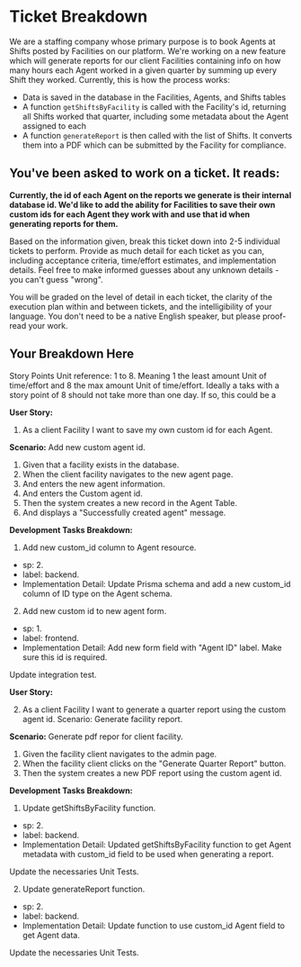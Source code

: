# Ticket Breakdown

We are a staffing company whose primary purpose is to book Agents at Shifts
posted by Facilities on our platform. We're working on a new feature which will
generate reports for our client Facilities containing info on how many hours
each Agent worked in a given quarter by summing up every Shift they worked.
Currently, this is how the process works:

- Data is saved in the database in the Facilities, Agents, and Shifts tables
- A function `getShiftsByFacility` is called with the Facility's id, returning
  all Shifts worked that quarter, including some metadata about the Agent
  assigned to each
- A function `generateReport` is then called with the list of Shifts. It
  converts them into a PDF which can be submitted by the Facility for
  compliance.

## You've been asked to work on a ticket. It reads:

**Currently, the id of each Agent on the reports we generate is their internal
database id. We'd like to add the ability for Facilities to save their own
custom ids for each Agent they work with and use that id when generating reports
for them.**

Based on the information given, break this ticket down into 2-5 individual
tickets to perform. Provide as much detail for each ticket as you can, including
acceptance criteria, time/effort estimates, and implementation details. Feel
free to make informed guesses about any unknown details - you can't guess
"wrong".

You will be graded on the level of detail in each ticket, the clarity of the
execution plan within and between tickets, and the intelligibility of your
language. You don't need to be a native English speaker, but please proof-read
your work.

## Your Breakdown Here

Story Points Unit reference: 1 to 8. Meaning 1 the least amount Unit of
time/effort and 8 the max amount Unit of time/effort. Ideally a taks with a
story point of 8 should not take more than one day. If so, this could be a

**User Story:**

1. As a client Facility I want to save my own custom id for each Agent.

**Scenario:** Add new custom agent id.

1. Given that a facility exists in the database.
2. When the client facility navigates to the new agent page.
3. And enters the new agent information.
4. And enters the Custom agent id.
5. Then the system creates a new record in the Agent Table.
6. And displays a "Successfully created agent" message.

**Development Tasks Breakdown:**

1. Add new custom_id column to Agent resource.
- sp: 2. 
- label: backend.
- Implementation Detail: Update Prisma schema and add a new custom_id column of ID type on the Agent schema.

2. Add new custom id to new agent form.
- sp: 1.
- label: frontend.
- Implementation Detail: Add new form field with "Agent ID" label. Make sure
   this id is required.
   
Update integration test.

**User Story:**

2. As a client Facility I want to generate a quarter report using the
custom agent id. Scenario: Generate facility report.

**Scenario:** Generate pdf repor for client facility.

1. Given the facility client navigates to the admin page.
2. When the facility client clicks on the "Generate Quarter Report" button.
3. Then the system creates a new PDF report using the custom agent id.

**Development Tasks Breakdown:**

1. Update getShiftsByFacility function.
- sp: 2.
- label: backend.
- Implementation
   Detail: Updated getShiftsByFacility function to get Agent metadata with
   custom_id field to be used when generating a report.
   
Update the necessaries Unit Tests.

2. Update generateReport function.
- sp: 2.
- label: backend.
- Implementation Detail: Update function to use custom_id Agent field to get Agent data.

Update the necessaries Unit Tests.

